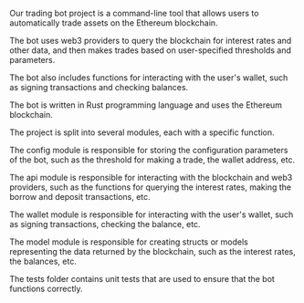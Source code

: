 Our trading bot project is a command-line tool that allows users to automatically trade assets on the Ethereum blockchain. 

The bot uses web3 providers to query the blockchain for interest rates and other data, and then makes trades based on user-specified thresholds and parameters. 

The bot also includes functions for interacting with the user's wallet, such as signing transactions and checking balances. 

The bot is written in Rust programming language and uses the Ethereum blockchain. 

The project is split into several modules, each with a specific function. 

The config module is responsible for storing the configuration parameters of the bot, such as the threshold for making a trade, the wallet address, etc. 

The api module is responsible for interacting with the blockchain and web3 providers, such as the functions for querying the interest rates, making the borrow and deposit transactions, etc. 

The wallet module is responsible for interacting with the user's wallet, such as signing transactions, checking the balance, etc. 

The model module is responsible for creating structs or models representing the data returned by the blockchain, such as the interest rates, the balances, etc. 

The tests folder contains unit tests that are used to ensure that the bot functions correctly.
